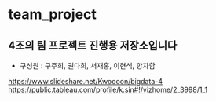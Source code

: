 # team_project
## 4조의 팀 프로젝트 진행용 저장소입니다
* 구성원 : 구주희, 권다희, 서재홍, 이현석, 항자함


https://www.slideshare.net/Kwoooon/bigdata-4
https://public.tableau.com/profile/k.sin#!/vizhome/2_3998/1_1
